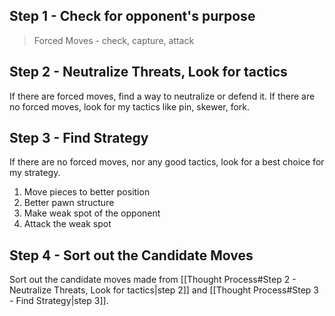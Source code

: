 ##  Step 1 - Check for opponent's purpose

> Forced Moves - check, capture, attack

## Step 2 - Neutralize Threats, Look for tactics

If there are forced moves, find a way to neutralize or defend it.
If there are no forced moves, look for my tactics like pin, skewer, fork.

## Step 3 - Find Strategy

If there are no forced moves, nor any good tactics, look for a best choice for my strategy.
1. Move pieces to better position
2. Better pawn structure
3. Make weak spot of the opponent
4. Attack the weak spot

## Step 4 - Sort out the Candidate Moves

Sort out the candidate moves made from [[Thought Process#Step 2 - Neutralize Threats, Look for tactics|step 2]] and [[Thought Process#Step 3 - Find Strategy|step 3]].

